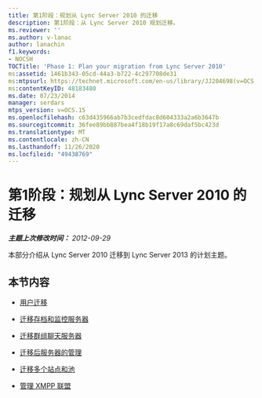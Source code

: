```yaml
---
title: 第1阶段：规划从 Lync Server 2010 的迁移
description: 第1阶段：从 Lync Server 2010 规划迁移。
ms.reviewer: ''
ms.author: v-lanac
author: lanachin
f1.keywords:
- NOCSH
TOCTitle: 'Phase 1: Plan your migration from Lync Server 2010'
ms:assetid: 1461b343-05cd-44a3-b722-4c297708de31
ms:mtpsurl: https://technet.microsoft.com/en-us/library/JJ204698(v=OCS.15)
ms:contentKeyID: 48183480
ms.date: 07/23/2014
manager: serdars
mtps_version: v=OCS.15
ms.openlocfilehash: c63d435966ab7b3cedfdac8d604333a2a6b3647b
ms.sourcegitcommit: 36fee89bb887bea4f18b19f17a8c69daf5bc423d
ms.translationtype: MT
ms.contentlocale: zh-CN
ms.lasthandoff: 11/26/2020
ms.locfileid: "49438769"
---
```

# <a name="phase-1-plan-your-migration-from-lync-server-2010"></a>第1阶段：规划从 Lync Server 2010 的迁移

<div data-xmlns="http://www.w3.org/1999/xhtml">

<div class="topic" data-xmlns="http://www.w3.org/1999/xhtml" data-msxsl="urn:schemas-microsoft-com:xslt" data-cs="https://msdn.microsoft.com/">

<div data-asp="https://msdn2.microsoft.com/asp">



</div>

<div id="mainSection">

<div id="mainBody">

<span> </span>

_**主题上次修改时间：** 2012-09-29_

本部分介绍从 Lync Server 2010 迁移到 Lync Server 2013 的计划主题。

<div>

## <a name="in-this-section"></a>本节内容

  - [用户迁移](user-migration.md)

  - [迁移存档和监控服务器](migrating-archiving-and-monitoring-servers.md)

  - [迁移群组聊天服务器](migrating-group-chat-servers.md)

  - [迁移后服务器的管理](administering-servers-after-migration.md)

  - [迁移多个站点和池](migrating-multiple-sites-and-pools.md)

  - [管理 XMPP 联盟](migrating-xmpp-federation.md)

</div>

</div>

<span> </span>

</div>

</div>

</div>

